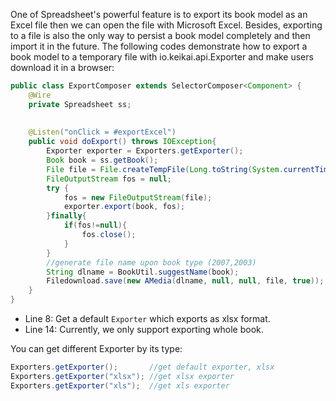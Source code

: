 One of Spreadsheet's powerful feature is to export its book model as an
Excel file then we can open the file with Microsoft Excel. Besides,
exporting to a file is also the only way to persist a book model
completely and then import it in the future. The following codes
demonstrate how to export a book model to a temporary file with
<javadoc directory="keikai">io.keikai.api.Exporter</javadoc> and make
users download it in a browser:

``` java
public class ExportComposer extends SelectorComposer<Component> {
    @Wire
    private Spreadsheet ss;
    
    
    @Listen("onClick = #exportExcel")
    public void doExport() throws IOException{
        Exporter exporter = Exporters.getExporter();
        Book book = ss.getBook();
        File file = File.createTempFile(Long.toString(System.currentTimeMillis()),"temp");
        FileOutputStream fos = null;
        try {
            fos = new FileOutputStream(file);
            exporter.export(book, fos);
        }finally{
            if(fos!=null){
                fos.close();
            }
        }
        //generate file name upon book type (2007,2003)
        String dlname = BookUtil.suggestName(book);
        Filedownload.save(new AMedia(dlname, null, null, file, true));
    }
}
```

  - Line 8: Get a default `Exporter` which exports as xlsx format.
  - Line 14: Currently, we only support exporting whole book.

You can get different Exporter by its type:

``` java
Exporters.getExporter();       //get default exporter, xlsx
Exporters.getExporter("xlsx"); //get xlsx exporter
Exporters.getExporter("xls");  //get xls exporter
```
